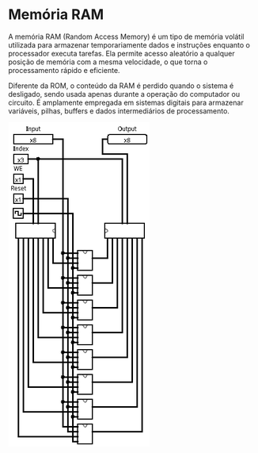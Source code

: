 # Memória RAM

A memória RAM (Random Access Memory) é um tipo de memória volátil utilizada para armazenar temporariamente dados e instruções enquanto o processador executa tarefas. Ela permite acesso aleatório a qualquer posição de memória com a mesma velocidade, o que torna o processamento rápido e eficiente.

Diferente da ROM, o conteúdo da RAM é perdido quando o sistema é desligado, sendo usada apenas durante a operação do computador ou circuito. É amplamente empregada em sistemas digitais para armazenar variáveis, pilhas, buffers e dados intermediários de processamento.

![RAM](images/ram.png)
